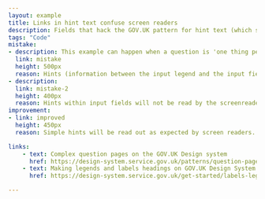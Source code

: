 ```yaml
---
layout: example
title: Links in hint text confuse screen readers
description: Fields that hack the GOV.UK pattern for hint text (which should be a paragraph of text only)
tags: "Code"
mistake:
- description: This example can happen when a question is 'one thing per page' or if multiple things are on a page.
  link: mistake
  height: 500px
  reason: Hints (information between the input legend and the input field) must be simple without complex formatting or links. If extra formatting like lists and links are put in the hint area between an input legend and the input, a screenreader may not read them correctly.
- description:
  link: mistake-2
  height: 400px
  reason: Hints within input fields will not be read by the screenreader
improvement:
- link: improved
  height: 450px
  reason: Simple hints will be read out as expected by screen readers. If the input needs significant guidance and links, it should be rewritten as a complex question.

links:
    - text: Complex question pages on the GOV.UK Design system
      href: https://design-system.service.gov.uk/patterns/question-pages/#asking-complex-questions-without-using-hint-text
    - text: Making legends and labels headings on GOV.UK Design System
      href: https://design-system.service.gov.uk/get-started/labels-legends-headings/

---
```

